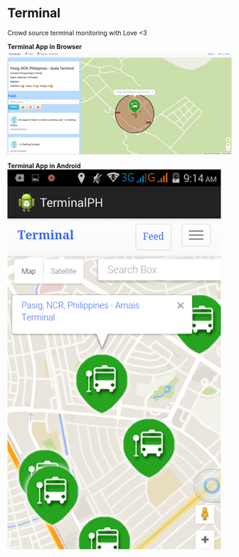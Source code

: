 # Terminal
Crowd source terminal monitoring with Love <3

<b>Terminal App in Browser</b><br />
<img src="https://github.com/GlobePH/Terminal/blob/master/web.JPG">
</hr >
<b>Terminal App in Android</b><br />
<img src="https://github.com/GlobePH/Terminal/blob/master/Screenshot_2016-07-24-09-14-37.png">


